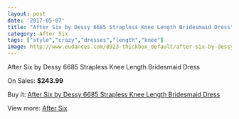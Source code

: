 ```yaml
---
layout: post
date: '2017-05-07'
title: "After Six by Dessy 6685 Strapless Knee Length Bridesmaid Dress"
category: After Six
tags: ["style","crazy","dresses","length","knee"]
image: http://www.eudances.com/8923-thickbox_default/after-six-by-dessy-6685-strapless-knee-length-bridesmaid-dress.jpg
---
```

After Six by Dessy 6685 Strapless Knee Length Bridesmaid Dress

On Sales: **$243.99**
<a href="https://www.eudances.com/en/after-six/3001-after-six-by-dessy-6685-strapless-knee-length-bridesmaid-dress.html"><amp-img layout="responsive" width="600" height="600" src="//www.eudances.com/8923-thickbox_default/after-six-by-dessy-6685-strapless-knee-length-bridesmaid-dress.jpg" alt="After Six by Dessy 6685 Strapless Knee Length Bridesmaid Dress 0" /></a>
<a href="https://www.eudances.com/en/after-six/3001-after-six-by-dessy-6685-strapless-knee-length-bridesmaid-dress.html"><amp-img layout="responsive" width="600" height="600" src="//www.eudances.com/8926-thickbox_default/after-six-by-dessy-6685-strapless-knee-length-bridesmaid-dress.jpg" alt="After Six by Dessy 6685 Strapless Knee Length Bridesmaid Dress 1" /></a>
<a href="https://www.eudances.com/en/after-six/3001-after-six-by-dessy-6685-strapless-knee-length-bridesmaid-dress.html"><amp-img layout="responsive" width="600" height="600" src="//www.eudances.com/8925-thickbox_default/after-six-by-dessy-6685-strapless-knee-length-bridesmaid-dress.jpg" alt="After Six by Dessy 6685 Strapless Knee Length Bridesmaid Dress 2" /></a>
<a href="https://www.eudances.com/en/after-six/3001-after-six-by-dessy-6685-strapless-knee-length-bridesmaid-dress.html"><amp-img layout="responsive" width="600" height="600" src="//www.eudances.com/8924-thickbox_default/after-six-by-dessy-6685-strapless-knee-length-bridesmaid-dress.jpg" alt="After Six by Dessy 6685 Strapless Knee Length Bridesmaid Dress 3" /></a>

Buy it: [After Six by Dessy 6685 Strapless Knee Length Bridesmaid Dress](https://www.eudances.com/en/after-six/3001-after-six-by-dessy-6685-strapless-knee-length-bridesmaid-dress.html "After Six by Dessy 6685 Strapless Knee Length Bridesmaid Dress")

View more: [After Six](https://www.eudances.com/en/50-after-six "After Six")
